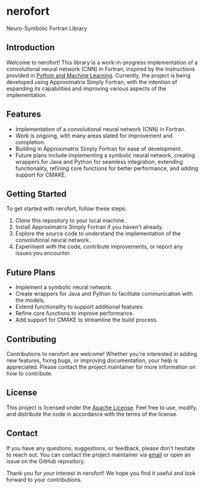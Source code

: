 # nerofort
Neuro-Symbolic Fortran Library

## Introduction
Welcome to nerofort! This library is a work-in-progress implementation of a convolutional neural network (CNN) in Fortran, inspired by the instructions provided in [Python and Machine Learning](https://pythonandml.github.io/dlbook/content/intro.html). Currently, the project is being developed using Approximatrix Simply Fortran, with the intention of expanding its capabilities and improving various aspects of the implementation.

## Features
- Implementation of a convolutional neural network (CNN) in Fortran.
- Work is ongoing, with many areas slated for improvement and completion.
- Building in Approximatrix Simply Fortran for ease of development.
- Future plans include implementing a symbolic neural network, creating wrappers for Java and Python for seamless integration, extending functionality, refining core functions for better performance, and adding support for CMAKE.

## Getting Started
To get started with nerofort, follow these steps:

1. Clone this repository to your local machine.
2. Install Approximatrix Simply Fortran if you haven't already.
3. Explore the source code to understand the implementation of the convolutional neural network.
4. Experiment with the code, contribute improvements, or report any issues you encounter.

## Future Plans
- Implement a symbolic neural network.
- Create wrappers for Java and Python to facilitate communication with the models.
- Extend functionality to support additional features.
- Refine core functions to improve performance.
- Add support for CMAKE to streamline the build process.

## Contributing
Contributions to nerofort are welcome! Whether you're interested in adding new features, fixing bugs, or improving documentation, your help is appreciated. Please contact the project maintainer for more information on how to contribute.

## License
This project is licensed under the [Apache License](LICENSE). Feel free to use, modify, and distribute the code in accordance with the terms of the license.

## Contact
If you have any questions, suggestions, or feedback, please don't hesitate to reach out. You can contact the project maintainer via [email](mailto:polenciucrares@gmail.com) or open an issue on the GitHub repository.

Thank you for your interest in nerofort! We hope you find it useful and look forward to your contributions.